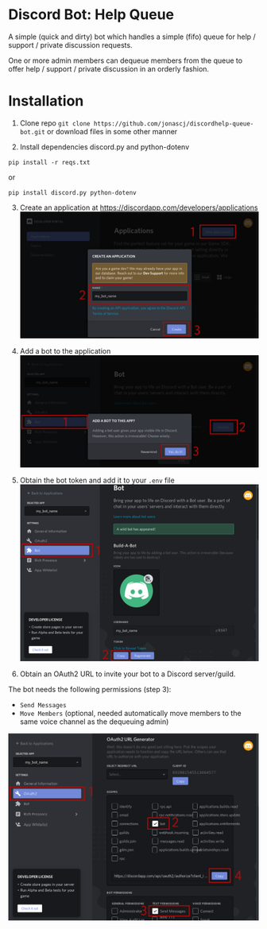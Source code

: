 # Discord Bot: Help Queue
A simple (quick and dirty) bot which handles a simple (fifo) queue 
for help / support / private discussion requests.

One or more admin members can dequeue members from the queue 
to offer help / support / private discussion in an orderly fashion.

# Installation 
1. Clone repo `git clone https://github.com/jonascj/discordhelp-queue-bot.git`
or download files in some other manner

2. Install dependencies discord.py and python-dotenv
```
pip install -r reqs.txt
```
or
```
pip install discord.py python-dotenv
```

3. Create an application at <https://discordapp.com/developers/applications>
![Screenshot of discordapp.com application creation](docs/discord-create-application.png)

4. Add a bot to the application
![Screenshot of adding a bot to a Discord app](docs/discord-add-bot.png)

5. Obtain the bot token and add it to your `.env` file
![Screenshot of obtaining bot token](docs/discord-bot-token.png)

6. Obtain an OAuth2 URL to invite your bot to a Discord server/guild.

The bot needs the following permissions (step 3):
* `Send Messages`
* `Move Members` (optional, needed automatically move
members to the same voice channel as the dequeuing admin)

![Screenshot of obtaining both oauth invite link](docs/discord-bot-oauth-link.png)

